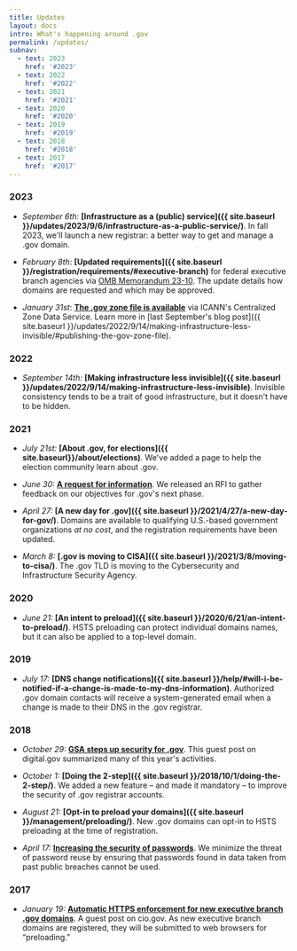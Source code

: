 ```yaml
---
title: Updates
layout: docs
intro: What's happening around .gov
permalink: /updates/
subnav:
  - text: 2023
    href: '#2023'
  - text: 2022
    href: '#2022'
  - text: 2021
    href: '#2021'
  - text: 2020
    href: '#2020'
  - text: 2019
    href: '#2019'
  - text: 2018
    href: '#2018'
  - text: 2017
    href: '#2017'
---
```

### 2023

* *September 6th:* **[Infrastructure as a (public) service]({{ site.baseurl }}/updates/2023/9/6/infrastructure-as-a-public-service/)**. In fall 2023, we'll launch a new registrar: a better way to get and manage a .gov domain. 

* *February 8th*: **[Updated requirements]({{ site.baseurl }}/registration/requirements/#executive-branch)** for federal executive branch agencies via [OMB Memorandum 23-10](https://www.whitehouse.gov/wp-content/uploads/2023/02/M-23-10-DOTGOV-Act-Guidance.pdf). The update details how domains are requested and which may be approved.

* *January 31st*: **[The .gov zone file is available](https://czds.icann.org/home)** via ICANN's Centralized Zone Data Service. Learn more in [last September's blog post]({{ site.baseurl }}/updates/2022/9/14/making-infrastructure-less-invisible/#publishing-the-gov-zone-file).

### 2022

* *September 14th:* **[Making infrastructure less invisible]({{ site.baseurl }}/updates/2022/9/14/making-infrastructure-less-invisible)**. Invisible consistency tends to be a trait of good infrastructure, but it doesn't have to be hidden.

### 2021

* *July 21st:* **[About .gov, for elections]({{ site.baseurl}}/about/elections)**. We've added a page to help the election community learn about .gov.

* *June 30:* **[A request for information](https://sam.gov/opp/78749b4fc58145568148dbdecfa83f6d/view)**. We released an RFI to gather feedback on our objectives for .gov's next phase.

* *April 27:* **[A new day for .gov]({{ site.baseurl }}/2021/4/27/a-new-day-for-gov/)**. Domains are available to qualifying U.S.-based government organizations *at no cost*, and the registration requirements have been updated.

* *March 8:* **[.gov is moving to CISA]({{ site.baseurl }}/2021/3/8/moving-to-cisa/)**. The .gov TLD is moving to the Cybersecurity and Infrastructure Security Agency.

### 2020
* *June 21:* **[An intent to preload]({{ site.baseurl }}/2020/6/21/an-intent-to-preload/)**. HSTS preloading can protect individual domains names, but it can also be applied to a top-level domain.

### 2019
* *July 17:* **[DNS change notifications]({{ site.baseurl }}/help/#will-i-be-notified-if-a-change-is-made-to-my-dns-information)**. Authorized .gov domain contacts will receive a system-generated email when a change is made to their DNS in the .gov registrar.

### 2018
* *October 29:* **[GSA steps up security for .gov](https://digital.gov/2018/10/29/gsa-steps-up-security-for-dotgov/)**. This guest post on digital.gov summarized many of this year's activities.
* *October 1:* **[Doing the 2-step]({{ site.baseurl }}/2018/10/1/doing-the-2-step/)**. We added a new feature – and made it mandatory – to improve the security of .gov registrar accounts.
* *August 21:* **[Opt-in to preload your domains]({{ site.baseurl }}/management/preloading/)**. New .gov domains can opt-in to HSTS preloading at the time of registration.

* *April 17:* **[Increasing the security of passwords](/2018/4/17/increase-security-passwords/)**. We minimize the threat of password reuse by ensuring that passwords found in data taken from past public breaches cannot be used.

### 2017
* *January 19:* **[Automatic HTTPS enforcement for new executive branch .gov domains](https://www.cio.gov/2017/01/19/automatic-https.html)**. A guest post on cio.gov. As new executive branch domains are registered, they will be submitted to web browsers for “preloading.”

